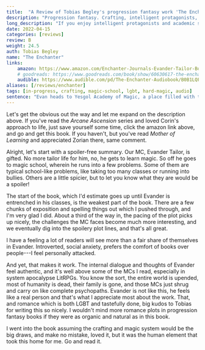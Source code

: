 ```yaml
---
title:  "A Review of Tobias Begley's progression fantasy work 'The Enchanter'"
description: "Progression fantasy. Crafting, intelligent protagonists, school setting, it's right up my alley."
long_description: "If you enjoy intelligent protagonists and academic settings, you'll love this book. It starts slower and picks up pace a ton. Loved it."
date: 2022-04-15
categories: [reviews]
review: B
weight: 24.5
auth: Tobias Begley
name: "The Enchanter"
links:
    amazon: https://www.amazon.com/Enchanter-Journals-Evander-Tailor-Book-ebook/dp/B09VNDHW49
    # goodreads: https://www.goodreads.com/book/show/60630617-the-enchanter
    audible: https://www.audible.com/pd/The-Enchanter-Audiobook/B0B1LQFTPM
aliases: [/reviews/enchanter]
tags: [in-progress, crafting, magic-school, lgbt, hard-magic, audio]
sentence: "Evan heads to Yesgol Academy of Magic, a place filled with the children of the elite, and the occasional extraplanar horror."
---
```


Let's get the obvious out the way and let me expand on the description above. If you've read the *Arcane Ascension* series and loved Corin's approach to life, just save yourself some time, click the amazon link above, and go and get this book. If you haven't, but you've read *Mother of Learning* and appreciated Zorian there, same comment.

Alright, let's start with a spoiler-free summary. Our MC, Evander Tailor, is gifted. No more tailor life for him, no, he gets to learn magic. So off he goes to magic school, wherein he runs into a few problems. Some of them are typical school-like problems, like taking too many classes or running into bullies. Others are a little spicier, but to let you know what they are would be a spoiler!

The start of the book, which I'd estimate goes up until Evander is entrenched in his classes, is the weakest part of the book. There are a few chunks of exposition and spelling things out which I pushed through, and I'm very glad I did. About a third of the way in, the pacing of the plot picks up nicely, the challenges the MC faces become much more interesting, and we eventually dig into the spoilery plot lines, and that's all great. 

I have a feeling a lot of readers will see more than a fair share of themselves in Evander. Introverted, social anxiety, prefers the comfort of books over people---I feel personally attacked. 

And yet, that makes it work. The internal dialogue and thoughts of Evander feel authentic, and it's well above some of the MCs I read, especially in system apocalypse LitRPGs. You know the sort, the entire world is upended, most of humanity is dead, their family is gone, and those MCs just shrug and carry on like complete psychopaths. Evander is not like this, he feels like a real person and that's what I appreciate most about the work. That, and romance which is both LGBT and tastefully done, big kudos to Tobias for writing this so nicely. I wouldn't mind more romance plots in progression fantasy books if they were as organic and natural as in this book.

I went into the book assuming the crafting and magic system would be the big draws, and make no mistake, loved it, but it was the human element that took this home for me. Go and read it.
